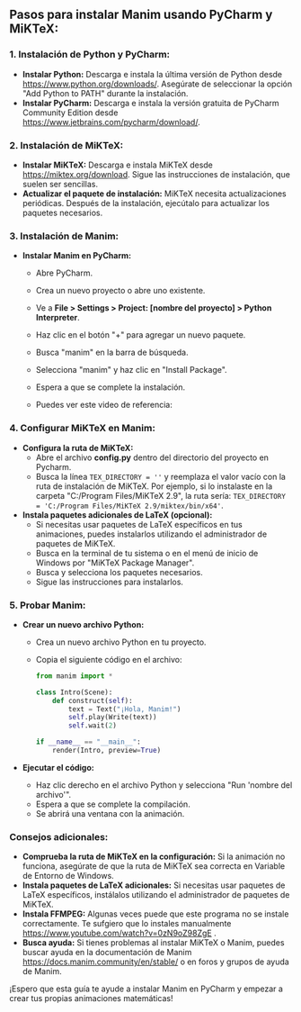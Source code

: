 ## Pasos para instalar Manim usando PyCharm y MiKTeX:

### 1. Instalación de Python y PyCharm:

- **Instalar Python:** Descarga e instala la última versión de Python desde https://www.python.org/downloads/. Asegúrate de seleccionar la opción "Add Python to PATH" durante la instalación.
- **Instalar PyCharm:** Descarga e instala la versión gratuita de PyCharm Community Edition desde https://www.jetbrains.com/pycharm/download/. 

### 2. Instalación de MiKTeX:

- **Instalar MiKTeX:** Descarga e instala MiKTeX desde https://miktex.org/download. Sigue las instrucciones de instalación, que suelen ser sencillas.
- **Actualizar el paquete de instalación:** MiKTeX necesita actualizaciones periódicas. Después de la instalación, ejecútalo para actualizar los paquetes necesarios.

### 3. Instalación de Manim:

- **Instalar Manim en PyCharm:**
  - Abre PyCharm.
  - Crea un nuevo proyecto o abre uno existente.
  - Ve a **File > Settings > Project: [nombre del proyecto] > Python Interpreter**.
  - Haz clic en el botón "+" para agregar un nuevo paquete.
  - Busca "manim" en la barra de búsqueda.
  - Selecciona "manim" y haz clic en "Install Package".
  - Espera a que se complete la instalación.
 
  - Puedes ver este video de referencia: 

### 4. Configurar MiKTeX en Manim:

- **Configura la ruta de MiKTeX:**
  - Abre el archivo **config.py** dentro del directorio del proyecto en Pycharm.
  - Busca la línea `TEX_DIRECTORY = ''` y reemplaza el valor vacío con la ruta de instalación de MiKTeX. Por ejemplo, si lo instalaste en la carpeta "C:/Program Files/MiKTeX 2.9", la ruta sería: `TEX_DIRECTORY = 'C:/Program Files/MiKTeX 2.9/miktex/bin/x64'`.
- **Instala paquetes adicionales de LaTeX (opcional):**
  - Si necesitas usar paquetes de LaTeX específicos en tus animaciones, puedes instalarlos utilizando el administrador de paquetes de MiKTeX.
  - Busca en la terminal de tu sistema o en el menú de inicio de Windows por "MiKTeX Package Manager". 
  - Busca y selecciona los paquetes necesarios.
  - Sigue las instrucciones para instalarlos.

### 5. Probar Manim:

- **Crear un nuevo archivo Python:**
  - Crea un nuevo archivo Python en tu proyecto.
  - Copia el siguiente código en el archivo:

    ```python
    from manim import *

    class Intro(Scene):
        def construct(self):
            text = Text("¡Hola, Manim!")
            self.play(Write(text))
            self.wait(2)

    if __name__ == "__main__":
        render(Intro, preview=True)
    ```

- **Ejecutar el código:**
  - Haz clic derecho en el archivo Python y selecciona "Run 'nombre del archivo'".
  - Espera a que se complete la compilación.
  - Se abrirá una ventana con la animación.

### Consejos adicionales:

- **Comprueba la ruta de MiKTeX en la configuración:** Si la animación no funciona, asegúrate de que la ruta de MiKTeX   sea correcta  en Variable de Entorno de Windows.
- **Instala paquetes de LaTeX adicionales:** Si necesitas usar paquetes de LaTeX específicos, instálalos utilizando el administrador de paquetes de MiKTeX.
-  **Instala FFMPEG:** Algunas veces puede que este programa no se instale correctamente. Te sufgiero que lo instales manualmente   https://www.youtube.com/watch?v=0zN9oZ98ZgE .
- **Busca ayuda:** Si tienes problemas al instalar MiKTeX o Manim, puedes buscar ayuda en la documentación de Manim https://docs.manim.community/en/stable/ o en foros y grupos de ayuda de Manim.

¡Espero que esta guía te ayude a instalar Manim en PyCharm y empezar a crear tus propias animaciones matemáticas!
